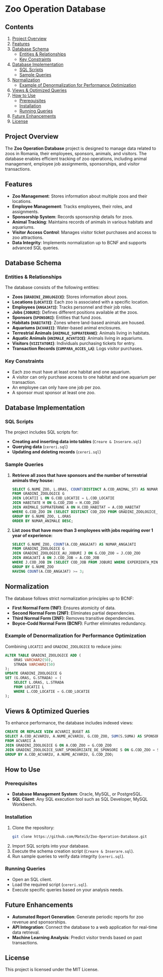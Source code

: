# Zoo Operation Database

## Contents
1. [Project Overview](#project-overview)
2. [Features](#features)
3. [Database Schema](#database-schema)
   - [Entities & Relationships](#entities--relationships)
   - [Key Constraints](#key-constraints)
4. [Database Implementation](#database-implementation)
   - [SQL Scripts](#sql-scripts)
   - [Sample Queries](#sample-queries)
5. [Normalization](#normalization)
   - [Example of Denormalization for Performance Optimization](#example-of-denormalization-for-performance-optimization)
6. [Views & Optimized Queries](#views--optimized-queries)
7. [How to Use](#how-to-use)
   - [Prerequisites](#prerequisites)
   - [Installation](#installation)
   - [Running Queries](#running-queries)
8. [Future Enhancements](#future-enhancements)
9. [License](#license)

## Project Overview
The **Zoo Operation Database** project is designed to manage data related to zoos in Romania, their employees, sponsors, animals, and visitors. The database enables efficient tracking of zoo operations, including animal management, employee job assignments, sponsorships, and visitor transactions.

## Features
- **Zoo Management**: Stores information about multiple zoos and their locations.
- **Employee Management**: Tracks employees, their roles, and assignments.
- **Sponsorship System**: Records sponsorship details for zoos.
- **Animal Tracking**: Maintains records of animals in various habitats and aquariums.
- **Visitor Access Control**: Manages visitor ticket purchases and access to zoo attractions.
- **Data Integrity**: Implements normalization up to BCNF and supports advanced SQL queries.

## Database Schema
### Entities & Relationships
The database consists of the following entities:
- **Zoos (`GRADINI_ZOOLOGICE`)**: Stores information about zoos.
- **Locations (`LOCATII`)**: Each zoo is associated with a specific location.
- **Employees (`ANGAJATI`)**: Tracks personnel and their job roles.
- **Jobs (`JOBURI`)**: Defines different positions available at the zoos.
- **Sponsors (`SPONSORI`)**: Entities that fund zoos.
- **Habitats (`HABITATE`)**: Zones where land-based animals are housed.
- **Aquariums (`ACVARII`)**: Water-based animal enclosures.
- **Terrestrial Animals (`ANIMALE_SUPRATERANE`)**: Animals living in habitats.
- **Aquatic Animals (`ANIMALE_ACVATICE`)**: Animals living in aquariums.
- **Visitors (`VIZITATORI`)**: Individuals purchasing tickets for entry.
- **Transaction Records (`CUMPARA_ACCES_LA`)**: Logs visitor purchases.

### Key Constraints
- Each zoo must have at least one habitat and one aquarium.
- A visitor can only purchase access to one habitat and one aquarium per transaction.
- An employee can only have one job per zoo.
- A sponsor must sponsor at least one zoo.

## Database Implementation
### SQL Scripts
The project includes SQL scripts for:
- **Creating and inserting data into tables** (`Creare & Inserare.sql`)
- **Querying data** (`cereri.sql`)
- **Updating and deleting records** (`cereri.sql`)

### Sample Queries
1. **Retrieve all zoos that have sponsors and the number of terrestrial animals they house:**
   ```sql
   SELECT G.NUME_ZOO, L.ORAS, COUNT(DISTINCT A.COD_ANIMAL_ST) AS NUMAR_ANIMALE
   FROM GRADINI_ZOOLOGICE G
   JOIN LOCATII L ON G.COD_LOCATIE = L.COD_LOCATIE
   JOIN HABITATE H ON G.COD_ZOO = H.COD_ZOO
   JOIN ANIMALE_SUPRATERANE A ON H.COD_HABITAT = A.COD_HABITAT
   WHERE G.COD_ZOO IN (SELECT DISTINCT COD_ZOO FROM GRADINI_ZOOLOGICE_SUNT_SPONSORIZATE_DE_SPONSORI)
   GROUP BY G.NUME_ZOO, L.ORAS
   ORDER BY NUMAR_ANIMALE DESC;
   ```

2. **List zoos that have more than 3 employees with jobs requiring over 1 year of experience:**
   ```sql
   SELECT G.NUME_ZOO, COUNT(A.COD_ANGAJAT) AS NUMAR_ANGAJATI
   FROM GRADINI_ZOOLOGICE G
   JOIN GRADINI_ZOOLOGICE_AU_JOBURI J ON G.COD_ZOO = J.COD_ZOO
   JOIN ANGAJATI A ON J.COD_JOB = A.COD_JOB
   WHERE J.COD_JOB IN (SELECT COD_JOB FROM JOBURI WHERE EXPERIENTA_MINIMA > 1)
   GROUP BY G.NUME_ZOO
   HAVING COUNT(A.COD_ANGAJAT) >= 3;
   ```

## Normalization
The database follows strict normalization principles up to BCNF:
- **First Normal Form (1NF)**: Ensures atomicity of data.
- **Second Normal Form (2NF)**: Eliminates partial dependencies.
- **Third Normal Form (3NF)**: Removes transitive dependencies.
- **Boyce-Codd Normal Form (BCNF)**: Further eliminates redundancy.

### Example of Denormalization for Performance Optimization
Combining `LOCATII` and `GRADINI_ZOOLOGICE` to reduce joins:
```sql
ALTER TABLE GRADINI_ZOOLOGICE ADD (
    ORAS VARCHAR2(50),
    STRADA VARCHAR2(50)
);
UPDATE GRADINI_ZOOLOGICE G
SET (G.ORAS, G.STRADA) = (
    SELECT L.ORAS, L.STRADA
    FROM LOCATII L
    WHERE L.COD_LOCATIE = G.COD_LOCATIE
);
```

## Views & Optimized Queries
To enhance performance, the database includes indexed views:
```sql
CREATE OR REPLACE VIEW ACVARII_BUGET AS
SELECT A.COD_ACVARIU, A.NUME_ACVARIU, G.COD_ZOO, SUM(S.SUMA) AS SPONSORIZARI_ZOO
FROM ACVARII A
JOIN GRADINI_ZOOLOGICE G ON A.COD_ZOO = G.COD_ZOO
JOIN GRADINI_ZOOLOGICE_SUNT_SPONSORIZATE_DE_SPONSORI S ON G.COD_ZOO = S.COD_ZOO
GROUP BY A.COD_ACVARIU, A.NUME_ACVARIU, G.COD_ZOO;
```

## How to Use
### Prerequisites
- **Database Management System**: Oracle, MySQL, or PostgreSQL.
- **SQL Client**: Any SQL execution tool such as SQL Developer, MySQL Workbench.

### Installation
1. Clone the repository:
   ```sh
   git clone https://github.com/Matei5/Zoo-Operation-Database.git
   ```
2. Import SQL scripts into your database.
3. Execute the schema creation script (`Creare & Inserare.sql`).
4. Run sample queries to verify data integrity (`cereri.sql`).

### Running Queries
- Open an SQL client.
- Load the required script (`cereri.sql`).
- Execute specific queries based on your analysis needs.

## Future Enhancements
- **Automated Report Generation**: Generate periodic reports for zoo revenue and sponsorships.
- **API Integration**: Connect the database to a web application for real-time data retrieval.
- **Machine Learning Analysis**: Predict visitor trends based on past transactions.

## License
This project is licensed under the MIT License.


